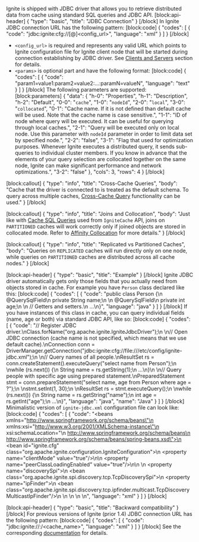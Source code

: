 Ignite is shipped with JDBC driver that allows you to retrieve distributed data from cache using standard SQL queries and JDBC API. 
[block:api-header]
{
  "type": "basic",
  "title": "JDBC Connection"
}
[/block]
In Ignite JDBC connection URL has the following pattern:
[block:code]
{
  "codes": [
    {
      "code": "jdbc:ignite:cfg://[<params>@]<config_url>",
      "language": "xml"
    }
  ]
}
[/block]
* `<config_url>` is required and represents any valid URL which points to Ignite configuration file for Ignite client node that will be started during connection establishing by JDBC driver. See [Clients and Servers](doc:clients-vs-servers) section for details.
* `<params>` is optional part and have the following format:
[block:code]
{
  "codes": [
    {
      "code": "param1=value1:param2=value2:...:paramN=valueN",
      "language": "text"
    }
  ]
}
[/block]
The following parameters are supported:
[block:parameters]
{
  "data": {
    "h-0": "Properties",
    "h-1": "Description",
    "h-2": "Default",
    "0-0": "`cache`",
    "1-0": "`nodeId`",
    "2-0": "`local`",
    "3-0": "`collocated`",
    "0-1": "Cache name. If it is not defined than default cache will be used. Note that the cache name is case sensitive.",
    "1-1": "ID of node where query will be executed. It can be useful for querying through local caches.",
    "2-1": "Query will be executed only on local node. Use this parameter with `nodeId` parameter in order to limit data set by specified node.",
    "2-2": "false",
    "3-1": "Flag that used for optimization purposes. Whenever Ignite executes a distributed query, it sends sub-queries to individual cluster members. If you know in advance that the elements of your query selection are collocated together on the same node, Ignite can make significant performance and network optimizations.",
    "3-2": "false"
  },
  "cols": 3,
  "rows": 4
}
[/block]

[block:callout]
{
  "type": "info",
  "title": "Cross-Cache Queries",
  "body": "Cache that the driver is connected to is treated as the default schema. To query across multiple caches, [Cross-Cache Query](/docs/cache-queries#cross-cache-queries) functionality can be used."
}
[/block]

[block:callout]
{
  "type": "info",
  "title": "Joins and Collocation",
  "body": "Just like with [Cache SQL Queries](doc:cache-queries) used from `IgniteCache` API, joins on `PARTITIONED` caches will work correctly only if joined objects are stored in collocated mode. Refer to [Affinity Collocation](/docs/affinity-collocation#collocate-data-with-data) for more details."
}
[/block]

[block:callout]
{
  "type": "info",
  "title": "Replicated vs Partitioned Caches",
  "body": "Queries on `REPLICATED` caches will run directly only on one node, while queries on `PARTITIONED` caches are distributed across all cache nodes."
}
[/block]

[block:api-header]
{
  "type": "basic",
  "title": "Example"
}
[/block]
Ignite JDBC driver automatically gets only those fields that you actually need from objects stored in cache. For example you have `Person` class declared like this:
[block:code]
{
  "codes": [
    {
      "code": "public class Person {\n    @QuerySqlField\n    private String name;\n \n    @QuerySqlField\n    private int age;\n \n    // Getters and setters.\n    ...\n}",
      "language": "java"
    }
  ]
}
[/block]
If you have instances of this class in cache, you can query individual fields (name, age or both) via standard JDBC API, like so:
[block:code]
{
  "codes": [
    {
      "code": "// Register JDBC driver.\nClass.forName(\"org.apache.ignite.IgniteJdbcDriver\");\n \n// Open JDBC connection (cache name is not specified, which means that we use default cache).\nConnection conn = DriverManager.getConnection(\"jdbc:ignite:cfg://file:///etc/config/ignite-jdbc.xml\");\n \n// Query names of all people.\nResultSet rs = conn.createStatement().executeQuery(\"select name from Person\");\n \nwhile (rs.next()) {\n    String name = rs.getString(1);\n    ...\n}\n \n// Query people with specific age using prepared statement.\nPreparedStatement stmt = conn.prepareStatement(\"select name, age from Person where age = ?\");\n \nstmt.setInt(1, 30);\n \nResultSet rs = stmt.executeQuery();\n \nwhile (rs.next()) {\n    String name = rs.getString(\"name\");\n    int age = rs.getInt(\"age\");\n    ...\n}",
      "language": "java",
      "name": "Java"
    }
  ]
}
[/block]
Minimalistic version of `ignite-jdbc.xml` configuration file can look like:
[block:code]
{
  "codes": [
    {
      "code": "<beans xmlns=\"http://www.springframework.org/schema/beans\"\n       xmlns:xsi=\"http://www.w3.org/2001/XMLSchema-instance\"\n       xsi:schemaLocation=\"\n        http://www.springframework.org/schema/beans\n        http://www.springframework.org/schema/beans/spring-beans.xsd\">\n    <bean id=\"ignite.cfg\" class=\"org.apache.ignite.configuration.IgniteConfiguration\">\n        <property name=\"clientMode\" value=\"true\"/>\n\n        <property name=\"peerClassLoadingEnabled\" value=\"true\"/>\n\n        <!-- Configure TCP discovery SPI to provide list of initial nodes. -->\n        <property name=\"discoverySpi\">\n            <bean class=\"org.apache.ignite.spi.discovery.tcp.TcpDiscoverySpi\">\n                <property name=\"ipFinder\">\n                    <bean class=\"org.apache.ignite.spi.discovery.tcp.ipfinder.multicast.TcpDiscoveryMulticastIpFinder\"/>\n                </property>\n            </bean>\n        </property>\n    </bean>\n</beans>",
      "language": "xml"
    }
  ]
}
[/block]

[block:api-header]
{
  "type": "basic",
  "title": "Backward compatibility"
}
[/block]
For previous versions of Ignite (prior 1.4) JDBC connection URL has the following pattern:
[block:code]
{
  "codes": [
    {
      "code": "jdbc:ignite://<hostname>:<port>/<cache_name>",
      "language": "xml"
    }
  ]
}
[/block]
See the corresponding [documentation](https://apacheignite.readme.io/v1.3/docs/jdbc-driver) for details.
